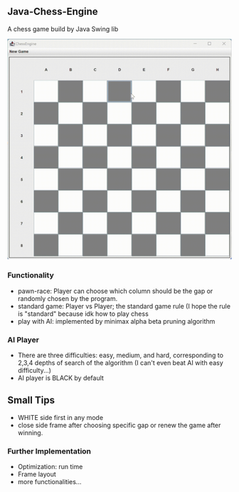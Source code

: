 ## Java-Chess-Engine
A chess game build by Java Swing lib

![Demo](demo.gif)

### Functionality
* pawn-race: Player can choose which column should be the gap or randomly chosen by the program.
* standard game: Player vs Player; the standard game rule (I hope the rule is "standard" because idk how to play chess
* play with AI: implemented by minimax alpha beta pruning algorithm

### AI Player
* There are three difficulties: easy, medium, and hard, corresponding to 2,3,4 depths of search of the algorithm (I can't even beat AI with easy difficulty...)
* AI player is BLACK by default

## Small Tips
* WHITE side first in any mode
* close side frame after choosing specific gap or renew the game after winning.

### Further Implementation
* Optimization: run time
* Frame layout
* more functionalities...
